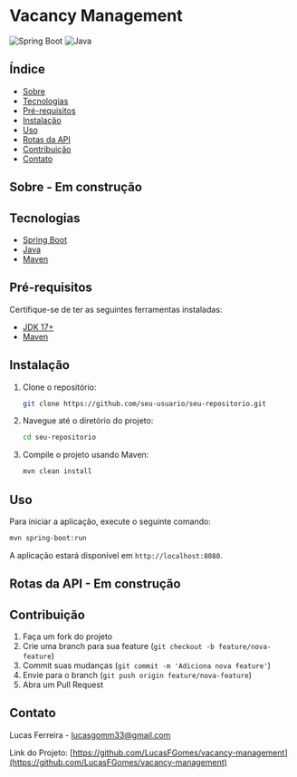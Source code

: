# Vacancy Management

![Spring Boot](https://img.shields.io/badge/Spring%20Boot-3.2.5-green) ![Java](https://img.shields.io/badge/Java-17-blue)

## Índice

- [Sobre](#sobre)
- [Tecnologias](#tecnologias)
- [Pré-requisitos](#pré-requisitos)
- [Instalação](#instalacao)
- [Uso](#uso)
- [Rotas da API](#rotas-da-api)
- [Contribuição](#contribuicao)
- [Contato](#contato)

## Sobre - Em construção

## Tecnologias

- [Spring Boot](https://spring.io/projects/spring-boot)
- [Java](https://www.java.com)
- [Maven](https://maven.apache.org)

## Pré-requisitos

Certifique-se de ter as seguintes ferramentas instaladas:

- [JDK 17+](https://www.oracle.com/java/technologies/javase-jdk17-downloads.html)
- [Maven](https://maven.apache.org)

## Instalação

1. Clone o repositório:
    ```bash
    git clone https://github.com/seu-usuario/seu-repositorio.git
    ```

2. Navegue até o diretório do projeto:
    ```bash
    cd seu-repositorio
    ```

3. Compile o projeto usando Maven:
    ```bash
    mvn clean install
    ```

## Uso

Para iniciar a aplicação, execute o seguinte comando:

```bash
mvn spring-boot:run
```

A aplicação estará disponível em `http://localhost:8080`.

## Rotas da API - Em construção

## Contribuição

1. Faça um fork do projeto
2. Crie uma branch para sua feature (`git checkout -b feature/nova-feature`)
3. Commit suas mudanças (`git commit -m 'Adiciona nova feature'`)
4. Envie para o branch (`git push origin feature/nova-feature`)
5. Abra um Pull Request

## Contato

Lucas Ferreira - lucasgomm33@gmail.com

Link do Projeto: [https://github.com/LucasFGomes/vacancy-management](https://github.com/LucasFGomes/vacancy-management)

